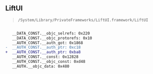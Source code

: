 ## LiftUI

> `/System/Library/PrivateFrameworks/LiftUI.framework/LiftUI`

```diff

   __DATA_CONST.__objc_selrefs: 0x220
   __DATA_CONST.__objc_protorefs: 0x10
   __AUTH_CONST.__auth_got: 0x1868
-  __AUTH_CONST.__auth_ptr: 0xc18
+  __AUTH_CONST.__auth_ptr: 0xba8
   __AUTH_CONST.__const: 0x12828
   __AUTH_CONST.__objc_const: 0xd48
   __AUTH.__objc_data: 0x480

```
